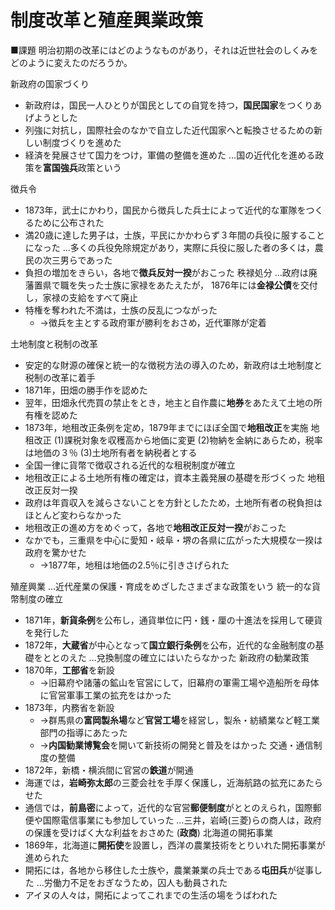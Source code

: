 # 制度改革と殖産興業政策

■課題
明治初期の改革にはどのようなものがあり，それは近世社会のしくみをどのように変えたのだろうか。

新政府の国家づくり
- 新政府は，国民一人ひとりが国民としての自覚を持つ，**国民国家**をつくりあげようとした
- 列強に対抗し，国際社会のなかで自立した近代国家へと転換させるための新しい制度づくりを進めた
- 経済を発展させて国力をつけ，軍備の整備を進めた
…国の近代化を進める政策を**富国強兵**政策という

徴兵令
- 1873年，武士にかわり，国民から徴兵した兵士によって近代的な軍隊をつくるために公布された
- 満20歳に達した男子は，士族，平民にかかわらず３年間の兵役に服することになった
…多くの兵役免除規定があり，実際に兵役に服した者の多くは，農民の次三男らであった
- 負担の増加をきらい，各地で**徴兵反対一揆**がおこった
秩禄処分
…政府は廃藩置県で職を失った士族に家禄をあたえたが，
1876年には**金禄公債**を交付し，家禄の支給をすべて廃止
- 特権を奪われた不満は，士族の反乱につながった
	- →徴兵を主とする政府軍が勝利をおさめ，近代軍隊が定着

土地制度と税制の改革
- 安定的な財源の確保と統一的な徴税方法の導入のため，新政府は土地制度と税制の改革に着手
- 1871年，田畑の勝手作を認めた
- 翌年，田畑永代売買の禁止をとき，地主と自作農に**地券**をあたえて土地の所有権を認めた
- 1873年，地租改正条例を定め，1879年までにほぼ全国で**地租改正**を実施
地租改正
(1)課税対象を収穫高から地価に変更
(2)物納を金納にあらため，税率は地価の３％
(3)土地所有者を納税者とする
- 全国一律に貨幣で徴収される近代的な租税制度が確立
- 地租改正による土地所有権の確定は，資本主義発展の基礎を形づくった
地租改正反対一揆
- 政府は年貢収入を減らさないことを方針としたため，土地所有者の税負担はほとんど変わらなかった
- 地租改正の進め方をめぐって，各地で**地租改正反対一揆**がおこった
- なかでも，三重県を中心に愛知・岐阜・堺の各県に広がった大規模な一揆は政府を驚かせた
	- →1877年，地租は地価の2.5％に引きさげられた

殖産興業
…近代産業の保護・育成をめざしたさまざまな政策をいう
統一的な貨幣制度の確立
- 1871年，**新貨条例**を公布し，通貨単位に円・銭・厘の十進法を採用して硬貨を発行した
- 1872年，**大蔵省**が中心となって**国立銀行条例**を公布，近代的な金融制度の基礎をととのえた
…兌換制度の確立にはいたらなかった
新政府の勧業政策
- 1870年，**工部省**を新設
	- →旧幕府や諸藩の鉱山を官営にして，旧幕府の軍需工場や造船所を母体に官営軍事工業の拡充をはかった
- 1873年，内務省を新設
	- →群馬県の**富岡製糸場**など**官営工場**を経営し，製糸・紡績業など軽工業部門の指導にあたった
	- →**内国勧業博覧会**を開いて新技術の開発と普及をはかった
交通・通信制度の整備
- 1872年，新橋・横浜間に官営の**鉄道**が開通
- 海運では，**岩崎弥太郎**の三菱会社を手厚く保護し，近海航路の拡充にあたらせた
- 通信では，**前島密**によって，近代的な官営**郵便制度**がととのえられ，国際郵便や国際電信事業にも参加していった
…三井，岩崎(三菱)らの商人は，政府の保護を受けばく大な利益をおさめた
(**政商**)
北海道の開拓事業
- 1869年，北海道に**開拓使**を設置し，西洋の農業技術をとりいれた開拓事業が進められた
- 開拓には，各地から移住した士族や，農業兼業の兵士である**屯田兵**が従事した
…労働力不足をおぎなうため，囚人も動員された
- アイヌの人々は，開拓によってこれまでの生活の場をうばわれた